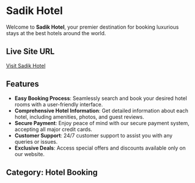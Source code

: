 # Sadik Hotel

Welcome to **Sadik Hotel**, your premier destination for booking luxurious stays at the best hotels around the world.

## Live Site URL

[Visit Sadik Hotel](https://hotel-booking-biplob-1.netlify.app/)

## Features

- **Easy Booking Process**: Seamlessly search and book your desired hotel rooms with a user-friendly interface.
- **Comprehensive Hotel Information**: Get detailed information about each hotel, including amenities, photos, and guest reviews.
- **Secure Payment**: Enjoy peace of mind with our secure payment system, accepting all major credit cards.
- **Customer Support**: 24/7 customer support to assist you with any queries or issues.
- **Exclusive Deals**: Access special offers and discounts available only on our website.

## Category: Hotel Booking
